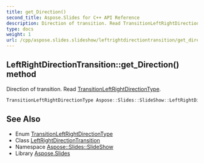 ```yaml
---
title: get_Direction()
second_title: Aspose.Slides for C++ API Reference
description: Direction of transition. Read TransitionLeftRightDirectionType.
type: docs
weight: 1
url: /cpp/aspose.slides.slideshow/leftrightdirectiontransition/get_direction/
---
```

## LeftRightDirectionTransition::get_Direction() method


Direction of transition. Read [TransitionLeftRightDirectionType](../../transitionleftrightdirectiontype/).

```cpp
TransitionLeftRightDirectionType Aspose::Slides::SlideShow::LeftRightDirectionTransition::get_Direction() override
```

## See Also

* Enum [TransitionLeftRightDirectionType](../transitionleftrightdirectiontype/)
* Class [LeftRightDirectionTransition](./)
* Namespace [Aspose::Slides::SlideShow](../)
* Library [Aspose.Slides](../../)